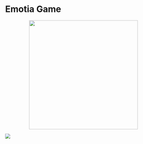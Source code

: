 # Emotia Game
 
 <p align="center"><a href="https://play.google.com/store/apps/details?id=com.kaslica.emotia"> <img src="https://freeiconshop.com/wp-content/uploads/edd/google-play-badge-128x128.png" width="350"> </a></p>
 
 ![](https://youtu.be/lV4YY5EIFOI)
